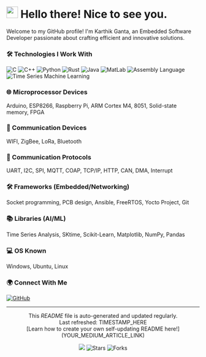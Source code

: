 <h1><img src="YOUR_IMAGE_URL" width="30"/> Hello there! Nice to see you.</h1>

<p>Welcome to my GitHub profile! I'm Karthik Ganta, an Embedded Software Developer passionate about crafting efficient and innovative solutions.</p>

### 🛠️ Technologies I Work With
<p>
  <img alt="C" src="https://img.shields.io/badge/-C-A8B9CC?style=flat-square&logo=C&logoColor=white" />
  <img alt="C++" src="https://img.shields.io/badge/-C++-00599C?style=flat-square&logo=C%2B%2B&logoColor=white" />
  <img alt="Python" src="https://img.shields.io/badge/-Python-3776AB?style=flat-square&logo=python&logoColor=white" />
  <img alt="Rust" src="https://img.shields.io/badge/-Rust-000000?style=flat-square&logo=rust&logoColor=white" />
  <img alt="Java" src="https://img.shields.io/badge/-Java-007396?style=flat-square&logo=java&logoColor=white" />
  <img alt="MatLab" src="https://img.shields.io/badge/-MatLab-0076A8?style=flat-square&logo=mathworks&logoColor=white" />
  <img alt="Assembly Language" src="https://img.shields.io/badge/-Assembly-008000?style=flat-square&logoColor=white" />
  <img alt="Time Series Machine Learning" src="https://img.shields.io/badge/-Time_Series_Machine_Learning-FF6F61?style=flat-square&logoColor=white" />
</p>


### 🌐 Microprocessor Devices
<p>
  Arduino, ESP8266, Raspberry Pi, ARM Cortex M4, 8051, Solid-state memory, FPGA
</p>

### 📡 Communication Devices
<p>
  WIFI, ZigBee, LoRa, Bluetooth
</p>

### 📶 Communication Protocols
<p>
  UART, I2C, SPI, MQTT, COAP, TCP/IP, HTTP, CAN, DMA, Interrupt
</p>

### 🛠️ Frameworks (Embedded/Networking)
<p>
  Socket programming, PCB design, Ansible, FreeRTOS, Yocto Project, Git
</p>

### 📚 Libraries (AI/ML)
<p>
  Time Series Analysis, SKtime, Scikit-Learn, Matplotlib, NumPy, Pandas
</p>

### 💻 OS Known
<p>
  Windows, Ubuntu, Linux
</p>


### 🌍 Connect With Me
<p>
  <a href="YOUR_GITHUB_PROFILE_URL" target="_blank"><img alt="GitHub" src="https://img.shields.io/badge/GitHub-%2312100E.svg?&style=for-the-badge&logo=Github&logoColor=white" /></a>
  <!-- Add more social media links here -->
</p>

------------
<p align="center">This <i>README</i> file is auto-generated and updated regularly.</br>Last refreshed: TIMESTAMP_HERE<br />[Learn how to create your own self-updating README here!](YOUR_MEDIUM_ARTICLE_LINK)</p>
<p align="center"><img src="YOUR_BADGE_IMAGE_URL" /> <img alt="Stars" src="YOUR_GITHUB_STARS_BADGE_URL" /> <img alt="Forks" src="YOUR_GITHUB_FORKS_BADGE_URL"/></p>
